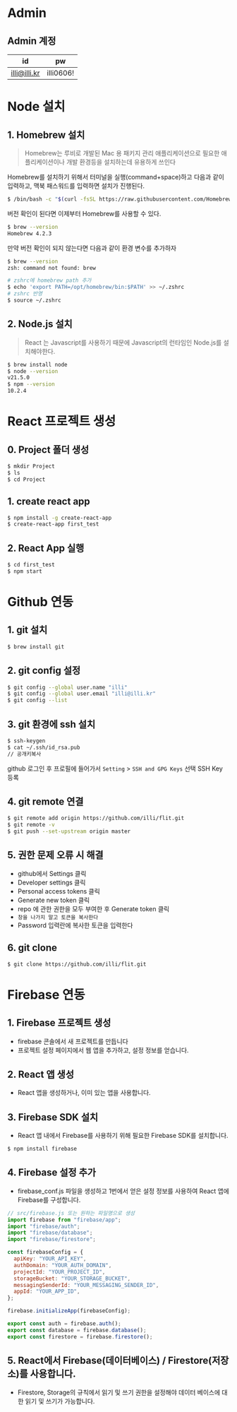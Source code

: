 # Admin

## Admin 계정

| id           | pw        |
| ------------ | --------- |
| illi@illi.kr | illi0606! |

# Node 설치

## 1. Homebrew 설치

> Homebrew는 루비로 개발된 Mac 용 패키지 관리 애플리케이션으로 필요한 애플리케이션이나 개발 환경등을 설치하는데 유용하게 쓰인다

Homebrew를 설치하기 위해서 터미널을 실행(command+space)하고 다음과 같이 입력하고, 맥북 패스워드를 입력하면 설치가 진행된다.

```bash
$ /bin/bash -c "$(curl -fsSL https://raw.githubusercontent.com/Homebrew/install/HEAD/install.sh)"
```

버전 확인이 된다면 이제부터 Homebrew를 사용할 수 있다.

```bash
$ brew --version
Homebrew 4.2.3
```

만약 버전 확인이 되지 않는다면 다음과 같이 환경 변수를 추가하자

```bash
$ brew --version
zsh: command not found: brew

# zshrc에 homebrew path 추가
$ echo 'export PATH=/opt/homebrew/bin:$PATH' >> ~/.zshrc
# zshrc 반영
$ source ~/.zshrc
```

## 2. Node.js 설치

> React 는 Javascript를 사용하기 때문에 Javascript의 런타임인 Node.js를 설치해야한다.

```bash
$ brew install node
$ node --version
v21.5.0
$ npm --version
10.2.4
```

# React 프로젝트 생성

## 0. Project 폴더 생성

```bash
$ mkdir Project
$ ls
$ cd Project
```

## 1. create react app

```bash
$ npm install -g create-react-app
$ create-react-app first_test
```

## 2. React App 실행

```bash
$ cd first_test
$ npm start
```

# Github 연동

## 1. git 설치

```bash
$ brew install git
```

## 2. git config 설정

```bash
$ git config --global user.name "illi"
$ git config --global user.email "illi@illi.kr"
$ git config --list
```

## 3. git 환경에 ssh 설치

```bash
$ ssh-keygen
$ cat ~/.ssh/id_rsa.pub
// 공개키복사
```

github 로그인 후 프로필에 들어가서 `Setting` > `SSH and GPG Keys` 선택 SSH Key 등록

## 4. git remote 연결

```bash
$ git remote add origin https://github.com/illi/flit.git
$ git remote -v
$ git push --set-upstream origin master
```

## 5. 권한 문제 오류 시 해결

- github에서 Settings 클릭
- Developer settings 클릭
- Personal access tokens 클릭
- Generate new token 클릭
- repo 에 관한 권한을 모두 부여한 후 Generate token 클릭
- `창을 나가지 말고 토큰을 복사한다`
- Password 입력란에 복사한 토큰을 입력한다

## 6. git clone

```bash
$ git clone https://github.com/illi/flit.git
```

# Firebase 연동

## 1. Firebase 프로젝트 생성

- firebase 콘솔에서 새 프로젝트를 만듭니다
- 프로젝트 설정 페이지에서 웹 앱을 추가하고, 설정 정보를 얻습니다.

## 2. React 앱 생성

- React 앱을 생성하거나, 이미 있는 앱을 사용합니다.

## 3. Firebase SDK 설치

- React 앱 내에서 Firebase를 사용하기 위해 필요한 Firebase SDK를 설치합니다.

```bash
$ npm install firebase
```

## 4. Firebase 설정 추가

- firebase_conf.js 파일을 생성하고 1번에서 얻은 설정 정보를 사용하여 React 앱에 Firebase를 구성합니다.

```javascript
// src/firebase.js 또는 원하는 파일명으로 생성
import firebase from "firebase/app";
import "firebase/auth";
import "firebase/database";
import "firebase/firestore";

const firebaseConfig = {
  apiKey: "YOUR_API_KEY",
  authDomain: "YOUR_AUTH_DOMAIN",
  projectId: "YOUR_PROJECT_ID",
  storageBucket: "YOUR_STORAGE_BUCKET",
  messagingSenderId: "YOUR_MESSAGING_SENDER_ID",
  appId: "YOUR_APP_ID",
};

firebase.initializeApp(firebaseConfig);

export const auth = firebase.auth();
export const database = firebase.database();
export const firestore = firebase.firestore();
```

## 5. React에서 Firebase(데이터베이스) / Firestore(저장소)를 사용합니다.

- Firestore, Storage의 규칙에서 읽기 및 쓰기 권한을 설정해야 데이터 베이스에 대한 읽기 및 쓰기가 가능합니다.
